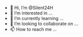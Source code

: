 - 👋 Hi, I’m @Silent24H
- 👀 I’m interested in ...
- 🌱 I’m currently learning ...
- 💞️ I’m looking to collaborate on ...
- 📫 How to reach me ...

<!---
Silent24H/Silent24H is a ✨ special ✨ repository because its `README.md` (this file) appears on your GitHub profile.
You can click the Preview link to take a look at your changes.
--->
